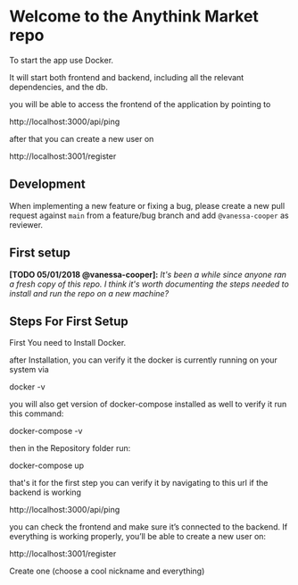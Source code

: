 # Welcome to the Anythink Market repo

To start the app use Docker.

It will start both frontend and backend, including all the relevant dependencies, and the db.

you will be able to access the frontend of the application by pointing to 

http://localhost:3000/api/ping

after that you can create a new user on 

http://localhost:3001/register

## Development

When implementing a new feature or fixing a bug, please create a new pull request against `main` from a feature/bug branch and add `@vanessa-cooper` as reviewer.

## First setup

**[TODO 05/01/2018 @vanessa-cooper]:** _It's been a while since anyone ran a fresh copy of this repo. I think it's worth documenting the steps needed to install and run the repo on a new machine?_

## Steps For First Setup

First You need to Install Docker.

after Installation, you can verify it the docker is currently running on your system via 

docker -v

you will also get version of docker-compose installed as well to verify it run this command:

docker-compose -v

then in the Repository folder run:

docker-compose up

that's it for the first step you can verify it by navigating to this url if the backend is working

http://localhost:3000/api/ping

you can  check the frontend and make sure it’s connected to the backend.
If everything is working properly, you’ll be able to create a new user on:

http://localhost:3001/register

Create one (choose a cool nickname and everything)